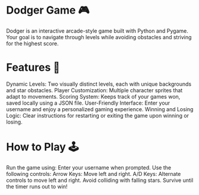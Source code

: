 # Dodger Game 🎮
Dodger is an interactive arcade-style game built with Python and Pygame. Your goal is to navigate through levels while avoiding obstacles and striving for the highest score.

# Features 🚀
Dynamic Levels: Two visually distinct levels, each with unique backgrounds and star obstacles.
Player Customization: Multiple character sprites that adapt to movements.
Scoring System: Keeps track of your games won, saved locally using a JSON file.
User-Friendly Interface: Enter your username and enjoy a personalized gaming experience.
Winning and Losing Logic: Clear instructions for restarting or exiting the game upon winning or losing.


# How to Play 🕹️
Run the game using:
Enter your username when prompted.
Use the following controls:
Arrow Keys: Move left and right.
A/D Keys: Alternate controls to move left and right.
Avoid colliding with falling stars.
Survive until the timer runs out to win!
